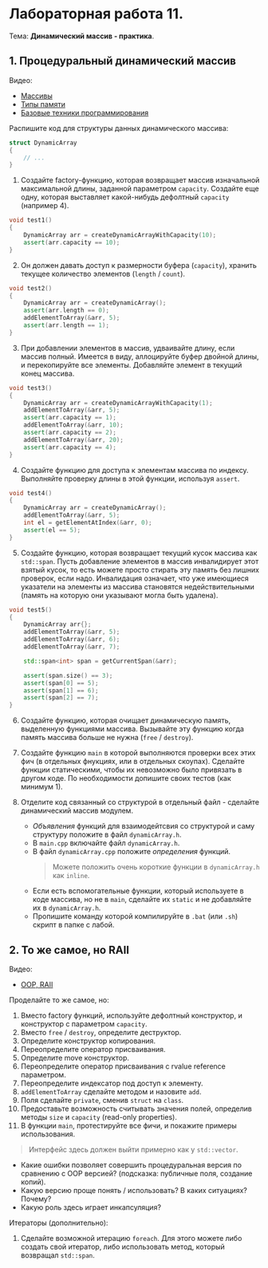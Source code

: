 # Лабораторная работа 11.

Тема: **Динамический массив - практика**.

## 1. Процедуральный динамический массив

Видео:
- [Массивы](https://www.youtube.com/watch?v=3aXFuiHxb9k&list=PL4sUOB8DjVlWUcSaCu0xPcK7rYeRwGpl7&index=11)
- [Типы памяти](https://www.youtube.com/watch?v=jAr_jicQv4Y&list=PL4sUOB8DjVlWUcSaCu0xPcK7rYeRwGpl7&index=14)
- [Базовые техники программирования](https://www.youtube.com/watch?v=gLp7OtaNGrs&list=PL4sUOB8DjVlWUcSaCu0xPcK7rYeRwGpl7&index=15)


Распишите код для структуры данных динамического массива:

```cpp
struct DynamicArray
{
    // ...
}
```

1. Создайте factory-функцию, которая возвращает массив изначальной максимальной длины,
   заданной параметром `capacity`.
   Создайте еще одну, которая выставляет какой-нибудь дефолтный `capacity` (например 4).

```cpp
void test1()
{
    DynamicArray arr = createDynamicArrayWithCapacity(10);
    assert(arr.capacity == 10);
}
```

2. Он должен давать доступ к размерности буфера (`capacity`),
   хранить текущее количество элементов (`length` / `count`).

```cpp
void test2()
{
    DynamicArray arr = createDynamicArray();
    assert(arr.length == 0);
    addElementToArray(&arr, 5);
    assert(arr.length == 1);
}
```

3. При добавлении элементов в массив, удваивайте длину, если массив полный.
   Имеется в виду, аллоцируйте буфер двойной длины, и перекопируйте все элементы.
   Добавляйте элемент в текущий конец массива.

```cpp
void test3()
{
    DynamicArray arr = createDynamicArrayWithCapacity(1);
    addElementToArray(&arr, 5);
    assert(arr.capacity == 1);
    addElementToArray(&arr, 10);
    assert(arr.capacity == 2);
    addElementToArray(&arr, 20);
    assert(arr.capacity == 4);
}
```

4. Создайте функцию для доступа к элементам массива по индексу.
   Выполняйте проверку длины в этой функции, используя `assert`.

```cpp
void test4()
{
    DynamicArray arr = createDynamicArray();
    addElementToArray(&arr, 5);
    int el = getElementAtIndex(&arr, 0);
    assert(el == 5);
}
```

5. Создайте функцию, которая возвращает текущий кусок массива как `std::span`.
   Пусть добавление элементов в массив инвалидирует этот взятый кусок, 
   то есть можете просто стирать эту память без лишних проверок, если надо.
   Инвалидация означает, что уже имеющиеся указатели на элементы из массива становятся недействительными
   (память на которую они указывают могла быть удалена).


```cpp
void test5()
{
    DynamicArray arr{};
    addElementToArray(&arr, 5);
    addElementToArray(&arr, 6);
    addElementToArray(&arr, 7);

    std::span<int> span = getCurrentSpan(&arr);

    assert(span.size() == 3);
    assert(span[0] == 5);
    assert(span[1] == 6);
    assert(span[2] == 7);
}
```

6. Создайте функцию, которая очищает динамическую память, выделенную функциями массива.
   Вызывайте эту функцию когда память массива больше не нужна (`free` / `destroy`).

7. Создайте функцию `main` в которой выполняются проверки всех этих фич 
   (в отдельных фнукциях, или в отдельных скоупах).
   Сделайте функции статическими, чтобы их невозможно было привязать в другом коде.
   По необходимости допишите своих тестов (как минимум 1).

8. Отделите код связанный со структурой в отдельный файл - сделайте динамический массив модулем.
   - *Объявления* функций для взаимодейтсвия со структурой и саму структуру положите в файл `dynamicArray.h`.
   - В `main.cpp` включайте файл `dynamicArray.h`.
   - В файл `dynamicArray.cpp` положите *определения* функций.
     > Можете положить очень короткие функции в `dynamicArray.h` как `inline`.
   - Если есть вспомогательные функции, который используете в коде массива, но не в `main`,
     сделайте их `static` и не добавляйте их в `dynamicArray.h`.
   - Пропишите команду которой компилируйте в `.bat` (или `.sh`) скрипт в папке с лабой.

  
## 2. То же самое, но RAII

Видео:
- [OOP, RAII](https://www.youtube.com/watch?v=Lc2VUm09-6s&list=PL4sUOB8DjVlWUcSaCu0xPcK7rYeRwGpl7&index=16)

Проделайте то же самое, но:

1. Вместо factory функций, используйте дефолтный конструктор, и конструктор с параметром `capacity`.
2. Вместо `free` / `destroy`, определите деструктор.
3. Определите конструктор копирования.
4. Переопределите оператор присваивания.
5. Определите move конструктор.
5. Переопределите оператор присваивания с rvalue reference параметром.
6. Переопределите индексатор под доступ к элементу.
7. `addElementToArray` сделайте методом и назовите `add`.
8. Поля сделайте `private`, сменив `struct` на `class`.
9. Предоставьте возможность считывать значения полей, 
   определив методы `size` и `capacity` (read-only properties).
11. В функции `main`, протестируйте все фичи, и покажите примеры использования.

> Интерфейс здесь должен выйти примерно как у `std::vector`.

- Какие ошибки позволяет совершить процедуральная версия по сравнению с OOP версией? 
  (подсказка: публичные поля, создание копий).
- Какую версию проще понять / использовать? В каких ситуациях? Почему?
- Какую роль здесь играет инкапсуляция?

Итераторы (дополнительно):

1. Сделайте возможной итерацию `foreach`. 
   Для этого можете либо создать свой итератор, либо использовать метод, который возвращал `std::span`.

